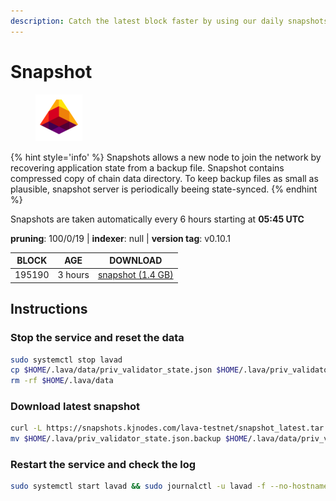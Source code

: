 ```yaml
---
description: Catch the latest block faster by using our daily snapshots.
---
```


# Snapshot

<figure><img src="https://raw.githubusercontent.com/kj89/cosmos-images/main/logos/lava.png" alt=""><figcaption></figcaption></figure>

{% hint style='info' %}
Snapshots allows a new node to join the network by recovering application state from a backup file. 
Snapshot contains compressed copy of chain data directory. To keep backup files as small as plausible, 
snapshot server is periodically beeing state-synced.
{% endhint %}

Snapshots are taken automatically every 6 hours starting at **05:45 UTC**

**pruning**: 100/0/19 | **indexer**: null | **version tag**: v0.10.1

| BLOCK             | AGE             | DOWNLOAD                                                                                            |
| ----------------- | --------------- | --------------------------------------------------------------------------------------------------- |
| 195190 | 3 hours | [snapshot (1.4 GB)](https://snapshots.kjnodes.com/lava-testnet/snapshot\_latest.tar.lz4) |

## Instructions

### Stop the service and reset the data

```bash
sudo systemctl stop lavad
cp $HOME/.lava/data/priv_validator_state.json $HOME/.lava/priv_validator_state.json.backup
rm -rf $HOME/.lava/data
```

### Download latest snapshot

```bash
curl -L https://snapshots.kjnodes.com/lava-testnet/snapshot_latest.tar.lz4 | tar -Ilz4 -xf - -C $HOME/.lava
mv $HOME/.lava/priv_validator_state.json.backup $HOME/.lava/data/priv_validator_state.json
```

### Restart the service and check the log

```bash
sudo systemctl start lavad && sudo journalctl -u lavad -f --no-hostname -o cat
```
